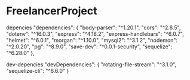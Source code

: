 # FreelancerProject
 
depencies
"dependencies": {
    "body-parser": "^1.20.1",
    "cors": "^2.8.5",
    "dotenv": "^16.0.3",
    "express": "^4.18.2",
    "express-handlebars": "^6.0.7",
    "helmet": "^6.0.1",
    "morgan": "^1.10.0",
    "mysql2": "^3.1.2",
    "nodemon": "^2.0.20",
    "pg": "^8.9.0",
    "save-dev": "^0.0.1-security",
    "sequelize": "^6.28.0"
  },

dev-depencies
"devDependencies": {
    "rotating-file-stream": "^3.1.0",
    "sequelize-cli": "^6.6.0"
  }